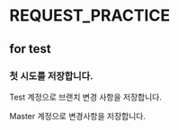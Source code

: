 # REQUEST_PRACTICE

## for test

### 첫 시도를 저장합니다.
Test 계정으로 브랜치 변경 사항을 저장합니다.

Master 계정으로 변경사항을 저장합니다.
